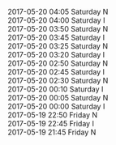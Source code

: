 2017-05-20 04:05 Saturday  N  
2017-05-20 04:00 Saturday  I  
2017-05-20 03:50 Saturday  N  
2017-05-20 03:45 Saturday  I  
2017-05-20 03:25 Saturday  N  
2017-05-20 03:20 Saturday  I  
2017-05-20 02:50 Saturday  N  
2017-05-20 02:45 Saturday  I  
2017-05-20 02:30 Saturday  N  
2017-05-20 00:10 Saturday  I  
2017-05-20 00:05 Saturday  N  
2017-05-20 00:00 Saturday  I  
2017-05-19 22:50 Friday  N  
2017-05-19 22:45 Friday  I  
2017-05-19 21:45 Friday  N  
